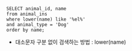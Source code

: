 ```
SELECT animal_id, name
from animal_ins
where lower(name) like '%el%'
and animal_type = 'Dog'
order by name;
```

* 대소문자 구분 없이 검색하는 방법 : lower(name)
